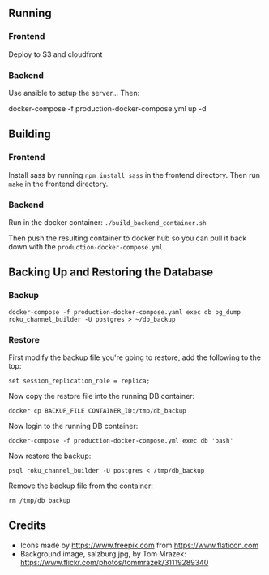 ## Running

### Frontend

Deploy to S3 and cloudfront

### Backend

Use ansible to setup the server...  Then:

docker-compose -f production-docker-compose.yml up -d

## Building

### Frontend

Install sass by running `npm install sass` in the frontend directory.  Then run `make` in the frontend directory.

### Backend

Run in the docker container: `./build_backend_container.sh`

Then push the resulting container to docker hub so you can pull it back down with the `production-docker-compose.yml`.

## Backing Up and Restoring the Database

### Backup

`docker-compose -f production-docker-compose.yaml exec db pg_dump roku_channel_builder -U postgres > ~/db_backup`

### Restore

First modify the backup file you're going to restore, add the following to the top:

`set session_replication_role = replica;`

Now copy the restore file into the running DB container:

`docker cp BACKUP_FILE CONTAINER_ID:/tmp/db_backup`

Now login to the running DB container:

`docker-compose -f production-docker-compose.yml exec db 'bash'`

Now restore the backup:

`psql roku_channel_builder -U postgres < /tmp/db_backup`

Remove the backup file from the container:

`rm /tmp/db_backup`

## Credits

* Icons made by https://www.freepik.com from https://www.flaticon.com
* Background image, salzburg.jpg, by Tom Mrazek: https://www.flickr.com/photos/tommrazek/31119289340
